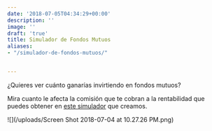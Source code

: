 ```yaml
---
date: '2018-07-05T04:34:29+00:00'
description: ''
image: ''
draft: 'true'
title: Simulador de Fondos Mutuos
aliases:
- "/simulador-de-fondos-mutuos/"


---
```

¿Quieres ver cuánto ganarías invirtiendo en fondos mutuos?

Mira cuanto le afecta la comisión que te cobran a la rentabilidad que puedes obtener en [este simulador](https://fintual.cl/simulador/?utm_source=edu.fintual.cl&utm_medium=referral&utm_campaign=consideration&utm_content=simula+ffmm-152) que creamos.

![](/uploads/Screen Shot 2018-07-04 at 10.27.26 PM.png)
